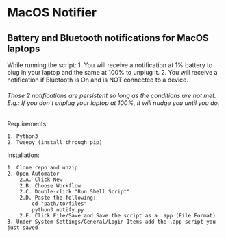 # MacOS Notifier
## Battery and Bluetooth notifications for MacOS laptops

While running the script:
    1. You will receive a notification at 1% battery to plug in your laptop and the same at 100% to unplug it.
    2. You will receive a notification if Bluetooth is On and is NOT connected to a device.
    
###### Those 2 notifications are persistent so long as the conditions are not met. E.g.: If you don't unplug your laptop at 100%, it will nudge you until you do.

Requirements:

    1. Python3
    2. Tweepy (install through pip)

Installation:

    1. Clone repo and unzip
    2. Open Automator
        2.A. Click New
        2.B. Choose Workflow
        2.C. Double-click "Run Shell Script"
        2.D. Paste the following:
            cd "path/to/files"
            python3 notify.py
        2.E. Click File/Save and Save the script as a .app (File Format)
    3. Under System Settings/General/Login Items add the .app script you just saved
